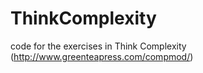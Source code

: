 ThinkComplexity
===============

code for the exercises in Think Complexity (http://www.greenteapress.com/compmod/)